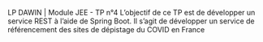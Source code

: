 LP DAWIN | Module JEE - TP n°4 
L’objectif de ce TP est de développer un service REST à l’aide de Spring Boot.
Il s’agit de développer un service de référencement des sites de dépistage du COVID en France